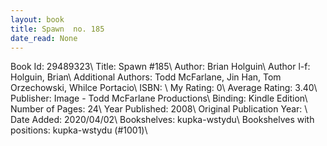 ```yaml
---
layout: book
title: Spawn  no. 185
date_read: None
---
```


Book Id: 29489323\ 
Title: Spawn #185\ 
Author: Brian Holguin\ 
Author l-f: Holguin, Brian\ 
Additional Authors: Todd McFarlane, Jin Han, Tom Orzechowski, Whilce Portacio\ 
ISBN: \ 
My Rating: 0\ 
Average Rating: 3.40\ 
Publisher: Image - Todd McFarlane Productions\ 
Binding: Kindle Edition\ 
Number of Pages: 24\ 
Year Published: 2008\ 
Original Publication Year: \ 
Date Added: 2020/04/02\ 
Bookshelves: kupka-wstydu\ 
Bookshelves with positions: kupka-wstydu (#1001)\ 

